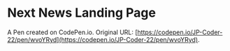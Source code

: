 # Next News Landing Page

A Pen created on CodePen.io. Original URL: [https://codepen.io/JP-Coder-22/pen/wvoYRyd](https://codepen.io/JP-Coder-22/pen/wvoYRyd).


